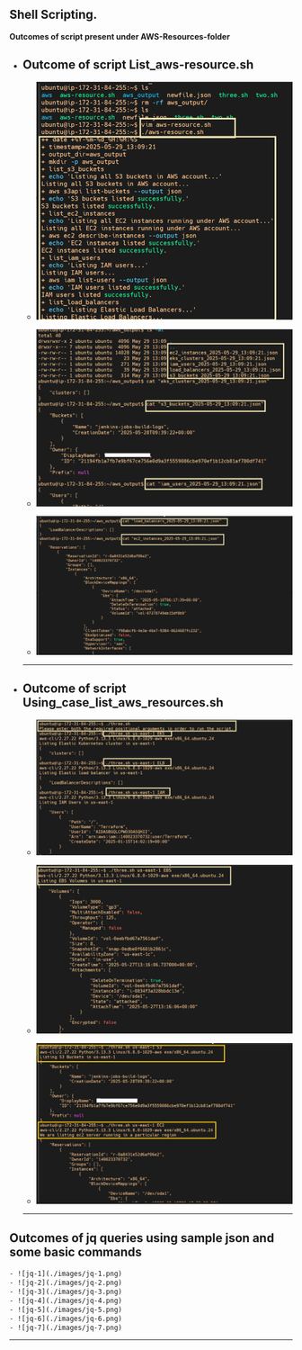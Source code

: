 ## Shell Scripting.

**Outcomes of script present under AWS-Resources-folder**
 
  - **Outcome of script List_aws-resource.sh**
    --- 
    - ![Shell-script-1](./images/Shell-script-1.png)

    - ![Shell-script-2](./images/Shell-script-2.png)

    - ![Shell-script-3](./images/Shell-script-3.png)
    ---

- **Outcome of script Using_case_list_aws_resources.sh**
    --- 
    - ![Shell-script-4](./images/Shell-script-4.png)

    - ![Shell-script-5](./images/Shell-script-5.png)
    
    - ![Shell-script-6](./images/Shell-script-6.png)
    ---

**Outcomes of jq queries using sample json and some basic commands**
  ---
    - ![jq-1](./images/jq-1.png)
    - ![jq-2](./images/jq-2.png)
    - ![jq-3](./images/jq-3.png)
    - ![jq-4](./images/jq-4.png)
    - ![jq-5](./images/jq-5.png)
    - ![jq-6](./images/jq-6.png)
    - ![jq-7](./images/jq-7.png)
  ---
